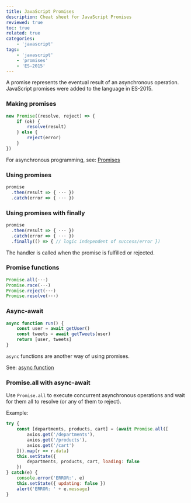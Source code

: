 ```yaml
---
title: JavaScript Promises
description: Cheat sheet for JavaScript Promises
reviewed: true
toc: true
related: true
categories:
    - 'javascript'
tags:
    - 'javascript'
    - 'promises'
    - 'ES-2015'
---
```


A promise represents the eventual result of an asynchronous operation. JavaScript promises were added to the language in ES-2015.

<!--more-->

### Making promises

```js
new Promise((resolve, reject) => {
    if (ok) {
        resolve(result)
    } else {
        reject(error)
    }
})
```

For asynchronous programming, see: [Promises](https://babeljs.io/learn-es2015/#promises)

### Using promises

```js
promise
  .then(result => { ··· })
  .catch(error => { ··· })
```

### Using promises with finally

```js
promise
  .then(result => { ··· })
  .catch(error => { ··· })
  .finally(() => { // logic independent of success/error })
```

The handler is called when the promise is fulfilled or rejected.

### Promise functions

```js
Promise.all(···)
Promise.race(···)
Promise.reject(···)
Promise.resolve(···)
```

### Async-await

```js
async function run() {
    const user = await getUser()
    const tweets = await getTweets(user)
    return [user, tweets]
}
```

`async` functions are another way of using promises.

See: [async function](https://developer.mozilla.org/en-US/docs/Web/JavaScript/Reference/Statements/async_function)

### Promise.all with async-await

Use `Promise.all` to execute concurrent asynchronous operations and wait for them all to resolve (or any of them to reject).

Example:

```js
try {
    const [departments, products, cart] = (await Promise.all([
        axios.get('/departments'),
        axios.get('/products'),
        axios.get('/cart')
    ])).map(r => r.data)
    this.setState({
        departments, products, cart, loading: false
    })
} catch(e) {
    console.error('ERROR:', e)
    this.setState({ updating: false })
    alert('ERROR: ' + e.message)
}
```